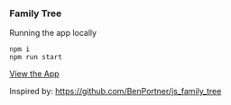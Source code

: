 ### Family Tree

Running the app locally

```
npm i
npm run start
```

[View the App](https://smrfamilytree.web.app/)

Inspired by: https://github.com/BenPortner/js_family_tree
